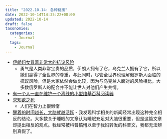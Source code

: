 ```yaml
---
title: "2022.10.14: 各种链接"
date: 2022-10-14T14:35:22+08:00
updated: 2022-10-14
draft: false
taxonomies:
  categories:
    - Journal
  tags:
    - Journal
---
```


- [伊朗妇女冒着非常大的抗议风险](https://www.wsj.com/articles/irans-women-brave-extraordinary-risks-to-protest-11665653689)
  - 勇气是人类非常宝贵的品质，伊朗人拥有了它，乌克兰人拥有了它，所以她们赢得了全世界的尊重，与此同时，尽管全世界也理解俄罗斯人面临的抗议风险，但是大家依然会做比较，因为与乌克兰人面对的风险相比，大多数俄罗斯人的配合并不能让世人对他们产生共情。
- [有一个人一直在维护一个离线的小型维基百科阅读器](https://www.inputmag.com/culture/aughts-gadgets-wikipedia-wikireader)
- [求知欲之死](https://unfashionable.substack.com/p/the-death-of-intellectual-curiosity)
  - 人们在智力上很懒惰
- [醒着的时间越长，大脑就越活跃](https://www.scientificamerican.com/article/sleep-deprivation-amps-up-brain/) -
  我发现科学相关的新闻经常出现这种完全相反的结论。大多数关于睡眠的文章认为睡眠充足对大脑很重要，但是这篇文章却提出相反的观点。我经常被科普搞懵以至于我妈转发的科普文，我都无法辨别真假了。
